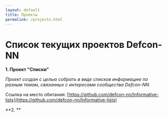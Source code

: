 ```yaml
---
layout: default
title: Проекты
permalink: /projects.html
---
```


# Список текущих проектов Defcon-NN

**1. Проект "Списки"**

*Проект создан с целью собрать в виде списков информацию по разным темам, связанных с интересами сообщества Defcon-NN.*

Ссылка на место обитания: [https://github.com/defcon-nn/Informative-lists](https://github.com/defcon-nn/Informative-lists)

**2. **
